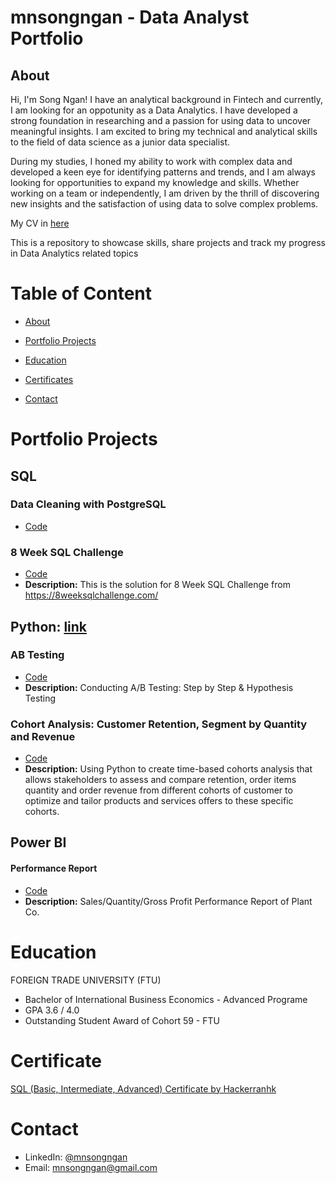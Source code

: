 # mnsongngan - Data Analyst Portfolio
## About
Hi, I'm Song Ngan! I have an analytical background in Fintech and currently, I am looking for an oppotunity as a Data Analytics. I have developed a strong foundation in researching and a passion for using data to uncover meaningful insights. I am excited to bring my technical and analytical skills to the field of data science as a junior data specialist.

During my studies, I honed my ability to work with complex data and developed a keen eye for identifying patterns and trends, and I am always looking for opportunities to expand my knowledge and skills. Whether working on a team or independently, I am driven by the thrill of discovering new insights and the satisfaction of using data to solve complex problems.

My CV in [here](https://drive.google.com/drive/folders/1avE4bHcNSaQWbSnpfJk4tk8ViecgkWxt?usp=sharing)

This is a repository to showcase skills, share projects and track my progress in Data Analytics related topics

# Table of Content
* [About](https://github.com/mnsongngan/DA-portfolio/blob/main/README.md#about)
* [Portfolio Projects](https://github.com/mnsongngan/DA-portfolio/blob/main/README.md#portfolio-projects)
  
* [Education](https://github.com/mnsongngan/DA-portfolio/blob/main/README.md#education)

* [Certificates](https://github.com/mnsongngan/DA-portfolio/blob/main/README.md#certificates)

* [Contact](https://github.com/mnsongngan/DA-portfolio/blob/main/README.md#contact)

# Portfolio Projects
 ## SQL
### Data Cleaning with PostgreSQL
* [Code](https://github.com/mnsongngan/portfolio.project/tree/main/Data%20Cleaning%20with%20PostgreSQL)
### 8 Week SQL Challenge
* [Code](https://github.com/mnsongngan/portfolio.project/tree/88a23dbd1bf9b48ce7ea11565baed04ecbe09144/8weeksqlchallenge/Case%20study%20%231%20-%20Danny's%20Diner)
* **Description:** This is the solution for 8 Week SQL Challenge from https://8weeksqlchallenge.com/

## Python: [link](https://github.com/mnsongngan/python_project/tree/main) 
### AB Testing
* [Code](https://github.com/mnsongngan/python_project/tree/f6eee1359d9fb3b4c7ba05d8f175343d040cd1b6/AB%20Testing)
* **Description:** Conducting A/B Testing: Step by Step & Hypothesis Testing

### Cohort Analysis: Customer Retention, Segment by Quantity and Revenue
*  [Code](https://github.com/mnsongngan/python_project/tree/main/Cohort%20Analysis%20Customer%20Retention)
*  **Description:** Using Python to create time-based cohorts analysis that allows stakeholders to assess and compare retention, order items quantity and order revenue from different cohorts of customer to optimize and tailor products and services offers to these specific cohorts.
 ## Power BI
#### Performance Report
* [Code](https://github.com/mnsongngan/PowerBI_Project.git)
 * **Description:** Sales/Quantity/Gross Profit Performance Report of Plant Co.
# Education
FOREIGN TRADE UNIVERSITY (FTU)	            					       
* Bachelor of International Business Economics - Advanced Programe
* GPA 3.6 / 4.0 
* Outstanding Student Award of Cohort 59 - FTU

# Certificate
[SQL (Basic, Intermediate, Advanced) Certificate by Hackerranhk](https://www.hackerrank.com/certificates/12de4d090ede)


# Contact
* LinkedIn: [@mnsongngan](https://www.linkedin.com/in/songnganmainu/)
* Email: mnsongngan@gmail.com
